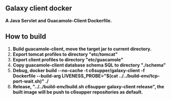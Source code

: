 
## Galaxy client docker
**A Java Servlet and Guacamole-Client Dockerfile.**  

## How to build
1. **Build guacamole-client, move the target jar to current directory.**
2. **Export tomcat profiles to directory "etc/tomcat"**
3. **Export client profiles to directory "etc/guacamole"**
4. **Copy guacamole-client database schema SQL to directory "./schema"**
5. **Debug, docker build --no-cache -t c6supper/galaxy-client -f Dockerfile --build-arg LIVENESS_PROBE="$(cat ../../build-env/tcp-port-wait.sh)" ./**
6. **Release, "../../build-env/build.sh c6supper galaxy-client release", the built image will be push to c6supper repositories as default.**
